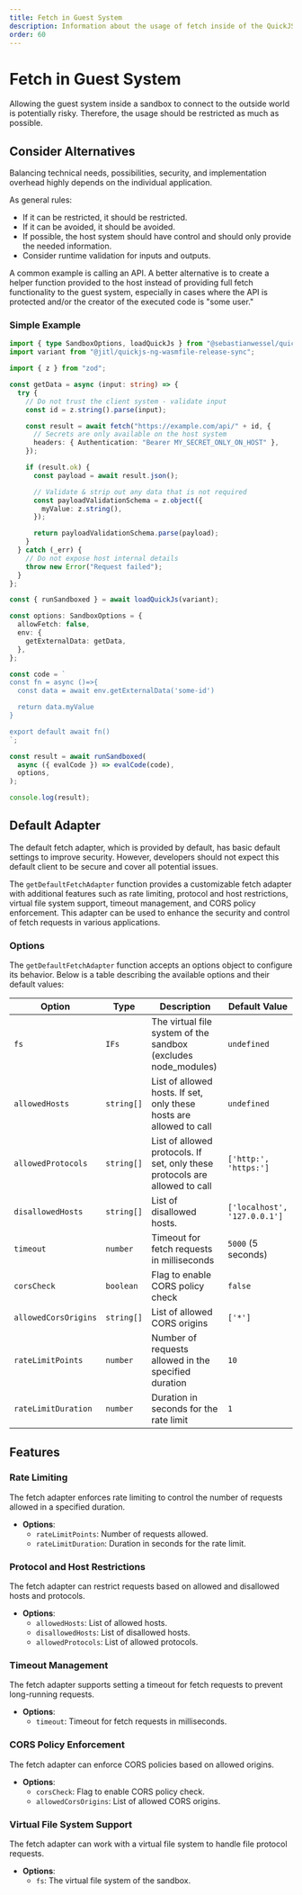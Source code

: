 ```yaml
---
title: Fetch in Guest System
description: Information about the usage of fetch inside of the QuickJS runtime, security advices and best pratices
order: 60
---
```


# Fetch in Guest System

Allowing the guest system inside a sandbox to connect to the outside world is potentially risky. Therefore, the usage should be restricted as much as possible.

## Consider Alternatives

Balancing technical needs, possibilities, security, and implementation overhead highly depends on the individual application.

As general rules:

- If it can be restricted, it should be restricted.
- If it can be avoided, it should be avoided.
- If possible, the host system should have control and should only provide the needed information.
- Consider runtime validation for inputs and outputs.

A common example is calling an API. A better alternative is to create a helper function provided to the host instead of providing full fetch functionality to the guest system, especially in cases where the API is protected and/or the creator of the executed code is "some user."

### Simple Example

```typescript
import { type SandboxOptions, loadQuickJs } from "@sebastianwessel/quickjs";
import variant from "@jitl/quickjs-ng-wasmfile-release-sync";

import { z } from "zod";

const getData = async (input: string) => {
  try {
    // Do not trust the client system - validate input
    const id = z.string().parse(input);

    const result = await fetch("https://example.com/api/" + id, {
      // Secrets are only available on the host system
      headers: { Authentication: "Bearer MY_SECRET_ONLY_ON_HOST" },
    });

    if (result.ok) {
      const payload = await result.json();

      // Validate & strip out any data that is not required
      const payloadValidationSchema = z.object({
        myValue: z.string(),
      });

      return payloadValidationSchema.parse(payload);
    }
  } catch (_err) {
    // Do not expose host internal details
    throw new Error("Request failed");
  }
};

const { runSandboxed } = await loadQuickJs(variant);

const options: SandboxOptions = {
  allowFetch: false,
  env: {
    getExternalData: getData,
  },
};

const code = `
const fn = async ()=>{
  const data = await env.getExternalData('some-id')

  return data.myValue
}

export default await fn()
`;

const result = await runSandboxed(
  async ({ evalCode }) => evalCode(code),
  options,
);

console.log(result);
```

## Default Adapter

The default fetch adapter, which is provided by default, has basic default settings to improve security. However, developers should not expect this default client to be secure and cover all potential issues.

The `getDefaultFetchAdapter` function provides a customizable fetch adapter with additional features such as rate limiting, protocol and host restrictions, virtual file system support, timeout management, and CORS policy enforcement. This adapter can be used to enhance the security and control of fetch requests in various applications.

### Options

The `getDefaultFetchAdapter` function accepts an options object to configure its behavior. Below is a table describing the available options and their default values:

| Option               | Type       | Description                                                                 | Default Value                |
| -------------------- | ---------- | --------------------------------------------------------------------------- | ---------------------------- |
| `fs`                 | `IFs`      | The virtual file system of the sandbox (excludes node_modules)              | `undefined`                  |
| `allowedHosts`       | `string[]` | List of allowed hosts. If set, only these hosts are allowed to call         | `undefined`                  |
| `allowedProtocols`   | `string[]` | List of allowed protocols. If set, only these protocols are allowed to call | `['http:', 'https:']`        |
| `disallowedHosts`    | `string[]` | List of disallowed hosts.                                                   | `['localhost', '127.0.0.1']` |
| `timeout`            | `number`   | Timeout for fetch requests in milliseconds                                  | `5000` (5 seconds)           |
| `corsCheck`          | `boolean`  | Flag to enable CORS policy check                                            | `false`                      |
| `allowedCorsOrigins` | `string[]` | List of allowed CORS origins                                                | `['*']`                      |
| `rateLimitPoints`    | `number`   | Number of requests allowed in the specified duration                        | `10`                         |
| `rateLimitDuration`  | `number`   | Duration in seconds for the rate limit                                      | `1`                          |

## Features

### Rate Limiting

The fetch adapter enforces rate limiting to control the number of requests allowed in a specified duration.

- **Options**:
  - `rateLimitPoints`: Number of requests allowed.
  - `rateLimitDuration`: Duration in seconds for the rate limit.

### Protocol and Host Restrictions

The fetch adapter can restrict requests based on allowed and disallowed hosts and protocols.

- **Options**:
  - `allowedHosts`: List of allowed hosts.
  - `disallowedHosts`: List of disallowed hosts.
  - `allowedProtocols`: List of allowed protocols.

### Timeout Management

The fetch adapter supports setting a timeout for fetch requests to prevent long-running requests.

- **Options**:
  - `timeout`: Timeout for fetch requests in milliseconds.

### CORS Policy Enforcement

The fetch adapter can enforce CORS policies based on allowed origins.

- **Options**:
  - `corsCheck`: Flag to enable CORS policy check.
  - `allowedCorsOrigins`: List of allowed CORS origins.

### Virtual File System Support

The fetch adapter can work with a virtual file system to handle file protocol requests.

- **Options**:
  - `fs`: The virtual file system of the sandbox.
